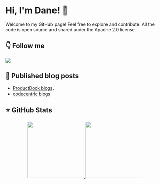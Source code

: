 # Hi, I'm Dane! 👋
Welcome to my GitHub page! Feel free to explore and contribute. All the code is open source and shared under the Apache 2.0 license.

## 👇 Follow me
<a href="https://www.linkedin.com/in/danijeldragicevic/"><img src="https://img.shields.io/badge/-LinkedIn-0A66C2?style=for-the-badge&logo=Linkedin&logoColor=white"/></a>

## 📝 Published blog posts
- [ProductDock blogs](https://productdock.com/?s=danijel+dragicevic). <pr>
- [codecentric blogs](https://www.codecentric.de/wissens-hub/blog/compose-your-business-platform-using-the-api-led-connectivity-approach)

## ⭐️ GitHub Stats
<p align="center">
  <a href="https://github.com/danijeldragicevic">
    <img height="180em" src="https://github-readme-stats.vercel.app/api?username=danijeldragicevic&count_private=true&show_icons=true&include_all_commits=true"/>
    <img height="180em" src="https://github-readme-stats-eight-theta.vercel.app/api/top-langs/?username=danijeldragicevic&layout=compact&langs_count=6&hide=html,css,javascript"/>
  </a>
</p>
